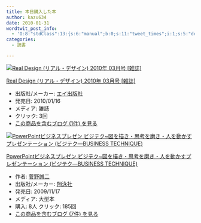 ```yaml
---
title: 本日購入した本
author: kazu634
date: 2010-01-31
wordtwit_post_info:
  - 'O:8:"stdClass":13:{s:6:"manual";b:0;s:11:"tweet_times";i:1;s:5:"delay";i:0;s:7:"enabled";i:1;s:10:"separation";s:2:"60";s:7:"version";s:3:"3.7";s:14:"tweet_template";b:0;s:6:"status";i:2;s:6:"result";a:0:{}s:13:"tweet_counter";i:2;s:13:"tweet_log_ids";a:1:{i:0;i:5089;}s:9:"hash_tags";a:0:{}s:8:"accounts";a:1:{i:0;s:7:"kazu634";}}'
categories:
  - 読書

---
```

<div class="section">
<div class="hatena-asin-detail">
<a href="http://www.amazon.co.jp/dp/B0031K9SBS/?tag=hatena_st1-22&ascsubtag=d-7ibv" onclick="__gaTracker('send', 'event', 'outbound-article', 'http://www.amazon.co.jp/dp/B0031K9SBS/?tag=hatena_st1-22&ascsubtag=d-7ibv', '');"><img src="https://images-na.ssl-images-amazon.com/images/I/51GgQXLUCRL._SL160_.jpg" class="hatena-asin-detail-image" alt="Real Design (リアル・デザイン) 2010年 03月号 [雑誌]" title="Real Design (リアル・デザイン) 2010年 03月号 [雑誌]" /></a></p> 
    
<div class="hatena-asin-detail-info">
<p class="hatena-asin-detail-title">
<a href="http://www.amazon.co.jp/dp/B0031K9SBS/?tag=hatena_st1-22&ascsubtag=d-7ibv" onclick="__gaTracker('send', 'event', 'outbound-article', 'http://www.amazon.co.jp/dp/B0031K9SBS/?tag=hatena_st1-22&ascsubtag=d-7ibv', 'Real Design (リアル・デザイン) 2010年 03月号 [雑誌]');">Real Design (リアル・デザイン) 2010年 03月号 [雑誌]</a>
</p>
      
<ul>
<li>
<span class="hatena-asin-detail-label">出版社/メーカー:</span> <a href="http://d.hatena.ne.jp/keyword/%A5%A8%A5%A4%BD%D0%C8%C7%BC%D2" onclick="__gaTracker('send', 'event', 'outbound-article', 'http://d.hatena.ne.jp/keyword/%A5%A8%A5%A4%BD%D0%C8%C7%BC%D2', 'エイ出版社');" class="keyword">エイ出版社</a>
</li>
<li>
<span class="hatena-asin-detail-label">発売日:</span> 2010/01/16
</li>
<li>
<span class="hatena-asin-detail-label">メディア:</span> 雑誌
</li>
<li>
<span class="hatena-asin-detail-label">クリック</span>: 3回
</li>
<li>
<a href="http://d.hatena.ne.jp/asin/B0031K9SBS" onclick="__gaTracker('send', 'event', 'outbound-article', 'http://d.hatena.ne.jp/asin/B0031K9SBS', 'この商品を含むブログ (1件) を見る');" target="_blank">この商品を含むブログ (1件) を見る</a>
</li>
</ul>
</div>
    
<div class="hatena-asin-detail-foot">
</div>
</div>
  
<div class="hatena-asin-detail">
<a href="http://www.amazon.co.jp/dp/4798118737/?tag=hatena_st1-22&ascsubtag=d-7ibv" onclick="__gaTracker('send', 'event', 'outbound-article', 'http://www.amazon.co.jp/dp/4798118737/?tag=hatena_st1-22&ascsubtag=d-7ibv', '');"><img src="https://images-na.ssl-images-amazon.com/images/I/51DRuW214AL._SL160_.jpg" class="hatena-asin-detail-image" alt="PowerPointビジネスプレゼン ビジテク~図を描き・思考を磨き・人を動かすプレゼンテーション (ビジテク―BUSINESS TECHNIQUE)" title="PowerPointビジネスプレゼン ビジテク~図を描き・思考を磨き・人を動かすプレゼンテーション (ビジテク―BUSINESS TECHNIQUE)" /></a></p> 
    
<div class="hatena-asin-detail-info">
<p class="hatena-asin-detail-title">
<a href="http://www.amazon.co.jp/dp/4798118737/?tag=hatena_st1-22&ascsubtag=d-7ibv" onclick="__gaTracker('send', 'event', 'outbound-article', 'http://www.amazon.co.jp/dp/4798118737/?tag=hatena_st1-22&ascsubtag=d-7ibv', 'PowerPointビジネスプレゼン ビジテク~図を描き・思考を磨き・人を動かすプレゼンテーション (ビジテク―BUSINESS TECHNIQUE)');">PowerPointビジネスプレゼン ビジテク~図を描き・思考を磨き・人を動かすプレゼンテーション (ビジテク―BUSINESS TECHNIQUE)</a>
</p>
      
<ul>
<li>
<span class="hatena-asin-detail-label">作者:</span> <a href="http://d.hatena.ne.jp/keyword/%BF%FB%CC%EE%C0%BF%C6%F3" onclick="__gaTracker('send', 'event', 'outbound-article', 'http://d.hatena.ne.jp/keyword/%BF%FB%CC%EE%C0%BF%C6%F3', '菅野誠二');" class="keyword">菅野誠二</a>
</li>
<li>
<span class="hatena-asin-detail-label">出版社/メーカー:</span> <a href="http://d.hatena.ne.jp/keyword/%E6%C6%B1%CB%BC%D2" onclick="__gaTracker('send', 'event', 'outbound-article', 'http://d.hatena.ne.jp/keyword/%E6%C6%B1%CB%BC%D2', '翔泳社');" class="keyword">翔泳社</a>
</li>
<li>
<span class="hatena-asin-detail-label">発売日:</span> 2009/11/17
</li>
<li>
<span class="hatena-asin-detail-label">メディア:</span> 大型本
</li>
<li>
<span class="hatena-asin-detail-label">購入</span>: 8人 <span class="hatena-asin-detail-label">クリック</span>: 185回
</li>
<li>
<a href="http://d.hatena.ne.jp/asin/4798118737" onclick="__gaTracker('send', 'event', 'outbound-article', 'http://d.hatena.ne.jp/asin/4798118737', 'この商品を含むブログ (7件) を見る');" target="_blank">この商品を含むブログ (7件) を見る</a>
</li>
</ul>
</div>
    
<div class="hatena-asin-detail-foot">
</div>
</div>
</div>
